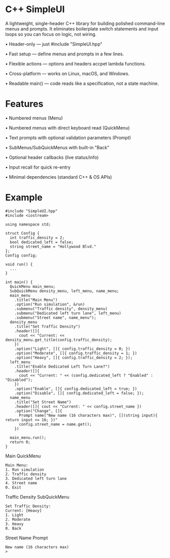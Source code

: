 # C++ SimpleUI
A lightweight, single-header C++ library for building polished command-line menus and prompts.
It eliminates boilerplate switch statements and input loops so you can focus on logic, not wiring.

• Header-only — just #include "SimpleUI.hpp"

• Fast setup — define menus and prompts in a few lines.

• Flexible actions — options and headers accpet lambda functions.

• Cross-platform — works on Linux, macOS, and Windows.

• Readable main() — code reads like a specification, not a state machine.

# Features
• Numbered menus (Menu)

• Numbered menus with direct keyboard read (QuickMenu)

• Text prompts with optional validation parameters (Prompt)

• SubMenus/SubQuickMenus with built-in "Back"

• Optional header callbacks (live status/info)

• Input recall for quick re-entry

• Minimal dependencies (standard C++ & OS APIs)

# Example
```
#include "SimpleUI.hpp"
#include <iostream>

using namespace std;

struct Config {
  int traffic_density = 2;
  bool dedicated_left = false;
  string street_name = "Hollywood Blvd."
};
Config config;

void run() {
  ...
}

int main() {
  QuickMenu main_menu;
  SubQuickMenu density_menu, left_menu, name_menu;
  main_menu
    .title("Main Menu")
    .option("Run simulation", &run)
    .submenu("Traffic density", density_menu)
    .submenu("Dedicated left turn lane", left_menu)
    .submenu("Street name", name_menu");
  density_menu
    .title("Set Traffic Density")
    .header([]{
      cout << "Current: << density_menu.get_title(config.traffic_density);
    })
    .option("Light", []{ config.traffic_density = 0; })
    .option("Moderate", []{ config.traffic_density = 1; })
    .option("Heavy", []{ config.traffic_density = 2; });
  left_menu
    .title("Enable Dedicated Left Turn Lane?")
    .header([]{
      cout << "Current: " << (config.dedicated_left ? "Enabled" : "Disabled");
    })
    .option("Enable", []{ config.dedicated_left = true; })
    .option("Disable", []{ config.dedicated_left = false; });
  name_menu
    .title("Set Street Name")
    .header([]{ cout << "Current: " << config.street_name })
    .option("Change", []{
      Prompt name("New name (16 characters max)", [](string input){ return input <= 16; })"
      config.street_name = name.get();
    })

  main_menu.run();
  return 0;
}
```
Main QuickMenu
```
Main Menu:
1. Run simulation
2. Traffic density
3. Dedicated left turn lane
4. Street name
0. Exit
```
Traffic Density SubQuickMenu
```
Set Traffic Density:
Current: [Heavy]
1. Light
2. Moderate
3. Heavy
0. Back
```
Street Name Prompt
```
New name (16 characters max)
>
```
